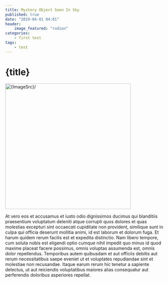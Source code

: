 ```yaml
---
title: Mystery Object Seen In Sky
published: true
date: "2019-04-01 04:01"
header:
    image_featured: "rodion"
categories:
    - first test
tags:
    - test
---
```


<script>
    import ImageSrc from "./rodion.jpg"
</script>

# {title}

<img src={ImageSrc} alt={ImageSrc}/>

At vero eos et accusamus et iusto odio dignissimos ducimus qui blanditiis praesentium voluptatum deleniti atque corrupti quos dolores et quas molestias excepturi sint occaecati cupiditate non provident, similique sunt in culpa qui officia deserunt mollitia animi, id est laborum et dolorum fuga. Et harum quidem rerum facilis est et expedita distinctio. Nam libero tempore, cum soluta nobis est eligendi optio cumque nihil impedit quo minus id quod maxime placeat facere possimus, omnis voluptas assumenda est, omnis dolor repellendus. Temporibus autem quibusdam et aut officiis debitis aut rerum necessitatibus saepe eveniet ut et voluptates repudiandae sint et molestiae non recusandae. Itaque earum rerum hic tenetur a sapiente delectus, ut aut reiciendis voluptatibus maiores alias consequatur aut perferendis doloribus asperiores repellat.

<style>
    img {
        width: 400px;
    }
</style>